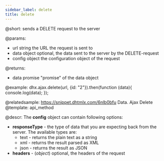 ```yaml
---
sidebar_label: delete
title: delete
---          
```


@short: sends a DELETE request to the server

@params:
- url       string      the URL the request is sent to
- data      object      optional, the data sent to the server by the DELETE-request
- config    object      the configuration object of the request

@returns:

- data      promise     "promise" of the data object

@example:
dhx.ajax.delete(url, {id: "2"}).then(function (data){
    console.log(data);
});

@relatedsample: https://snippet.dhtmlx.com/6nlb0bfu	Data. Ajax Delete
@template:	api_method

@descr:
The **config** object can contain following options:

- **responseType** - the type of data that you are expecting back from the server. The available types are:
    - text - returns the plain text as a string
    - xml - returns the result parsed as XML
    - json - returns the result as JSON
- **headers** - (*object*) optional, the headers of the request

